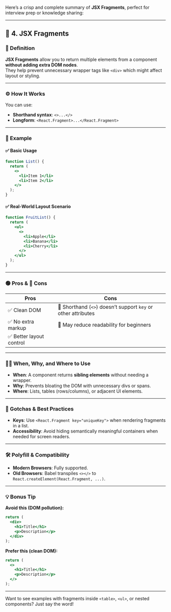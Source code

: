 Here’s a crisp and complete summary of **JSX Fragments**, perfect for interview prep or knowledge sharing:

---

## 🧩 4. JSX Fragments

### 📘 Definition
**JSX Fragments** allow you to return multiple elements from a component **without adding extra DOM nodes**.  
They help prevent unnecessary wrapper tags like `<div>` which might affect layout or styling.

---

### ⚙️ How It Works

You can use:
- **Shorthand syntax**: `<>...</>`
- **Longform**: `<React.Fragment>...</React.Fragment>`

---

### 🧪 Example

#### ✅ Basic Usage
```jsx
function List() {
  return (
    <>
      <li>Item 1</li>
      <li>Item 2</li>
    </>
  );
}
```

#### ✅ Real-World Layout Scenario
```jsx
function FruitList() {
  return (
    <ul>
      <>
        <li>Apple</li>
        <li>Banana</li>
        <li>Cherry</li>
      </>
    </ul>
  );
}
```

---

### 🟢 Pros & 🔴 Cons

| Pros                            | Cons                                                              |
|----------------------------------|-------------------------------------------------------------------|
| ✅ Clean DOM                    | 🔴 Shorthand (`<>`) doesn’t support `key` or other attributes     |
| ✅ No extra markup              | 🔴 May reduce readability for beginners                           |
| ✅ Better layout control        |                                                                   |

---

### 🕵️‍♀️ When, Why, and Where to Use

- **When**: A component returns **sibling elements** without needing a wrapper.
- **Why**: Prevents bloating the DOM with unnecessary divs or spans.
- **Where**: Lists, tables (rows/columns), or adjacent UI elements.

---

### 🧠 Gotchas & Best Practices

- **Keys**: Use `<React.Fragment key="uniqueKey">` when rendering fragments in a list.
- **Accessibility**: Avoid hiding semantically meaningful containers when needed for screen readers.

---

### 🛠️ Polyfill & Compatibility

- **Modern Browsers**: Fully supported.
- **Old Browsers**: Babel transpiles `<></>` to `React.createElement(React.Fragment, ...)`.

---

### 💡 Bonus Tip

**Avoid this (DOM pollution):**
```jsx
return (
  <div>
    <h1>Title</h1>
    <p>Description</p>
  </div>
);
```

**Prefer this (clean DOM):**
```jsx
return (
  <>
    <h1>Title</h1>
    <p>Description</p>
  </>
);
```

---

Want to see examples with fragments inside `<table>`, `<ul>`, or nested components? Just say the word!